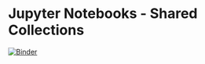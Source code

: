 # Jupyter Notebooks - Shared Collections

[![Binder](https://mybinder.org/badge_logo.svg)](https://mybinder.org/v2/gh/ryanboris/shared-jupys/master)
